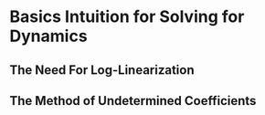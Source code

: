 # Basics Intuition for Solving for Dynamics

## The Need For Log-Linearization

## The Method of Undetermined Coefficients
